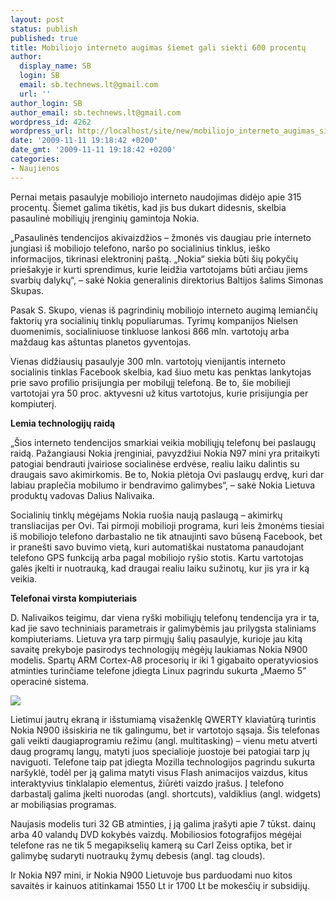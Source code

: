 ```yaml
---
layout: post
status: publish
published: true
title: Mobiliojo interneto augimas šiemet gali siekti 600 procentų
author:
  display_name: SB
  login: SB
  email: sb.technews.lt@gmail.com
  url: ''
author_login: SB
author_email: sb.technews.lt@gmail.com
wordpress_id: 4262
wordpress_url: http://localhost/site/new/mobiliojo_interneto_augimas_siemet_gali_siekti_600_procentu/
date: '2009-11-11 19:18:42 +0200'
date_gmt: '2009-11-11 19:18:42 +0200'
categories:
- Naujienos
---
```

<p>Pernai metais pasaulyje mobiliojo interneto naudojimas didėjo apie 315 procentų. Šiemet galima tikėtis, kad jis bus dukart didesnis, skelbia pasaulinė mobiliųjų įrenginių gamintoja Nokia. </p>
<p>„Pasaulinės tendencijos akivaizdžios – žmonės vis daugiau prie interneto jungiasi iš mobiliojo telefono, naršo po socialinius tinklus, ieško informacijos, tikrinasi elektroninį paštą. „Nokia“ siekia būti šių pokyčių priešakyje ir kurti sprendimus, kurie leidžia vartotojams būti arčiau jiems svarbių dalykų“, – sakė Nokia generalinis direktorius Baltijos šalims Simonas Skupas.  </p>
<p>Pasak S. Skupo, vienas iš pagrindinių mobiliojo interneto augimą lemiančių faktorių yra socialinių tinklų populiarumas. Tyrimų kompanijos Nielsen duomenimis, socialiniuose tinkluose lankosi 866 mln. vartotojų arba maždaug kas aštuntas planetos gyventojas.  </p>
<p>Vienas didžiausių  pasaulyje 300 mln. vartotojų vienijantis interneto socialinis tinklas Facebook skelbia, kad šiuo metu kas penktas lankytojas prie savo profilio prisijungia per mobilųjį telefoną. Be to, šie mobilieji vartotojai yra 50 proc. aktyvesni už kitus vartotojus, kurie prisijungia per kompiuterį. </p>
<p><b>Lemia technologijų raidą</b></p>
<p>„Šios interneto tendencijos smarkiai veikia mobiliųjų telefonų bei paslaugų raidą. Pažangiausi Nokia įrenginiai, pavyzdžiui Nokia N97 mini yra pritaikyti patogiai bendrauti įvairiose socialinėse erdvėse, realiu laiku dalintis su draugais savo akimirkomis. Be to, Nokia plėtoja Ovi paslaugų erdvę, kuri dar labiau praplečia mobilumo ir bendravimo galimybes“, – sakė Nokia Lietuva produktų vadovas Dalius Nalivaika. </p>
<p>Socialinių tinklų mėgėjams Nokia ruošia naują paslaugą – akimirkų transliacijas per Ovi. Tai pirmoji mobilioji programa, kuri leis žmonėms tiesiai iš mobiliojo telefono darbastalio ne tik atnaujinti savo būseną Facebook, bet ir pranešti savo buvimo vietą, kuri automatiškai nustatoma panaudojant telefono GPS funkciją arba pagal mobiliojo ryšio stotis. Kartu vartotojas galės įkelti ir nuotrauką, kad draugai realiu laiku sužinotų, kur jis yra ir ką veikia. </p>
<p><b>Telefonai virsta kompiuteriais</b></p>
<p>D. Nalivaikos teigimu, dar viena ryški mobiliųjų telefonų tendencija yra ir ta, kad jie savo techniniais parametrais ir galimybėmis jau prilygsta staliniams kompiuteriams. Lietuva yra tarp pirmųjų šalių pasaulyje, kurioje jau kitą savaitę prekyboje pasirodys technologijų mėgėjų laukiamas Nokia N900 modelis. Spartų ARM Cortex-A8 procesorių ir iki 1 gigabaito operatyviosios atminties turinčiame telefone įdiegta Linux pagrindu sukurta „Maemo 5” operacinė sistema.  </p>
<p><img src="http://www.part.lt/img/5ef1c5ceb4074f957ba96015b3c6e474333.jpg" /></p>
<p>Lietimui jautrų ekraną ir išstumiamą visaženklę QWERTY klaviatūrą  turintis Nokia N900 išsiskiria ne tik galingumu, bet ir vartotojo sąsaja. Šis telefonas gali veikti daugiaprogramiu režimu (angl. multitasking) – vienu metu atverti daug programų langų, matyti juos specialioje juostoje bei patogiai tarp jų naviguoti. Telefone taip pat įdiegta Mozilla technologijos pagrindu sukurta naršyklė, todėl per ją galima matyti visus Flash animacijos vaizdus, kitus interaktyvius tinklalapio elementus, žiūrėti vaizdo įrašus. Į telefono darbastalį galima įkelti nuorodas (angl. shortcuts), valdiklius (angl. widgets) ar mobiliąsias programas. </p>
<p>Naujasis modelis turi 32 GB atminties, į ją galima įrašyti apie 7 tūkst. dainų arba 40 valandų DVD kokybės vaizdų. Mobiliosios fotografijos mėgėjai telefone ras ne tik 5 megapikselių kamerą su Carl Zeiss optika, bet ir galimybę sudaryti nuotraukų žymų debesis (angl. tag clouds). </p>
<p>Ir Nokia N97 mini, ir Nokia N900 Lietuvoje bus parduodami nuo kitos savaitės ir kainuos atitinkamai 1550 Lt ir 1700 Lt be mokesčių ir subsidijų.  </p>
